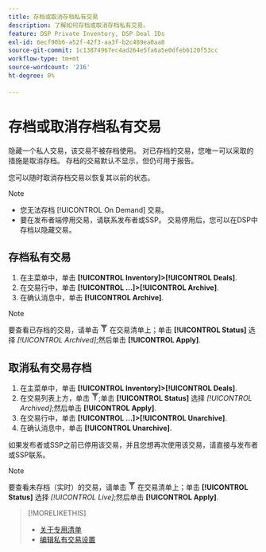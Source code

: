 ```yaml
---
title: 存档或取消存档私有交易
description: 了解如何存档或取消存档私有交易。
feature: DSP Private Inventory, DSP Deal IDs
exl-id: 6ecf90b6-a52f-42f3-aa3f-b2c489ea0aa8
source-git-commit: 1c13874967ec4ad264e5fa6a5e0dfeb6120f53cc
workflow-type: tm+mt
source-wordcount: '216'
ht-degree: 0%

---
```


# 存档或取消存档私有交易

隐藏一个私人交易，该交易不被存档使用。 对已存档的交易，您唯一可以采取的措施是取消存档。 存档的交易默认不显示，但仍可用于报告。

您可以随时取消存档交易以恢复其以前的状态。

>[!NOTE]
>
>* 您无法存档 [!UICONTROL On Demand] 交易。
>* 要在发布者端停用交易，请联系发布者或SSP。 交易停用后，您可以在DSP中存档以隐藏交易。


## 存档私有交易

1. 在主菜单中，单击 **[!UICONTROL Inventory]>[!UICONTROL Deals]**.
1. 在交易行中，单击 **[!UICONTROL ...]>[!UICONTROL Archive]**.
1. 在确认消息中，单击 **[!UICONTROL Archive]**.

>[!NOTE]
>
>要查看已存档的交易，请单击 ![过滤器](/help/dsp/assets/filter.png) 在交易清单上；单击 **[!UICONTROL Status]** 选择 *[!UICONTROL Archived]*;然后单击 **[!UICONTROL Apply]**.<!-- Verify the text to apply the filter(s).)-->

## 取消私有交易存档

1. 在主菜单中，单击 **[!UICONTROL Inventory]>[!UICONTROL Deals]**.
1. 在交易列表上方，单击 ![过滤器](/help/dsp/assets/filter.png);单击 **[!UICONTROL Status]** 选择 *[!UICONTROL Archived]*;然后单击 **[!UICONTROL Apply]**.<!-- Verify the text to apply the filter(s).)-->
1. 在交易行中，单击 **[!UICONTROL ...]>[!UICONTROL Unarchive]**.
1. 在确认消息中，单击 **[!UICONTROL Unarchive]**.

如果发布者或SSP之前已停用该交易，并且您想再次使用该交易，请直接与发布者或SSP联系。

>[!NOTE]
>
>要查看未存档（实时）的交易，请单击 ![过滤器](/help/dsp/assets/filter.png) 在交易清单上；单击 **[!UICONTROL Status]** 选择 *[!UICONTROL Live]*;然后单击 **[!UICONTROL Apply]**.<!-- Verify the text to apply the filter(s).)-->

>[!MORELIKETHIS]
>
>* [关于专用清单](private-inventory-about.md)
>* [编辑私有交易设置](/help/dsp/inventory/deal-id-edit.md)

